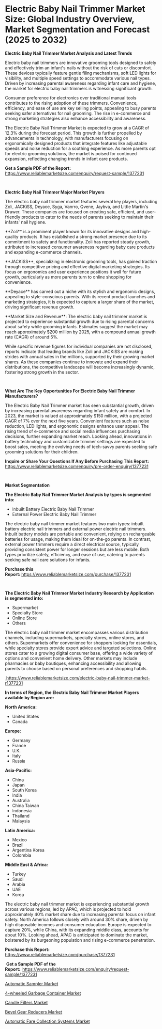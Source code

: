 <p><h1>Electric Baby Nail Trimmer Market Size: Global Industry Overview, Market Segmentation and Forecast (2025 to 2032)</h1></p><p><strong>Electric Baby Nail Trimmer Market Analysis and Latest Trends</strong></p>
<p><p>Electric baby nail trimmers are innovative grooming tools designed to safely and effectively trim an infant's nails without the risk of cuts or discomfort. These devices typically feature gentle filing mechanisms, soft LED lights for visibility, and multiple speed settings to accommodate various nail types. Driven by increasing parental awareness regarding infant care and hygiene, the market for electric baby nail trimmers is witnessing significant growth.</p><p>Consumer preference for electronics over traditional manual tools contributes to the rising adoption of these trimmers. Convenience, efficiency, and ease of use are key selling points, appealing to busy parents seeking safer alternatives for nail grooming. The rise in e-commerce and strong marketing strategies also enhance accessibility and awareness.</p><p>The Electric Baby Nail Trimmer Market is expected to grow at a CAGR of 12.3% during the forecast period. This growth is further propelled by advancements in technology, with manufacturers focusing on ergonomically designed products that integrate features like adjustable speeds and noise reduction for a soothing experience. As more parents opt for electric grooming solutions, the market is poised for continued expansion, reflecting changing trends in infant care products.</p></p>
<p><strong>Get a Sample PDF of the Report:&nbsp;</strong> <a href="https://www.reliablemarketsize.com/enquiry/request-sample/1377231?utm_campaign=2955&utm_medium=2&utm_source=Github&utm_content=ia&utm_term=28032025&utm_id=electric-baby-nail-trimmer">https://www.reliablemarketsize.com/enquiry/request-sample/1377231</a></p>
<p>&nbsp;</p>
<p><strong>Electric Baby Nail Trimmer Major Market Players</strong></p>
<p><p>The electric baby nail trimmer market features several key players, including Zoli, JACKiSS, Deyace, Syga, Vanrro, Qvene, Jaybva, and Little Martin's Drawer. These companies are focused on creating safe, efficient, and user-friendly products to cater to the needs of parents seeking to maintain their infants' nail hygiene.</p><p>**Zoli** is a prominent player known for its innovative designs and high-quality products. It has established a strong market presence due to its commitment to safety and functionality. Zoli has reported steady growth, attributed to increased consumer awareness regarding baby care products and expanding e-commerce channels.</p><p>**JACKiSS**, specializing in electronic grooming tools, has gained traction through competitive pricing and effective digital marketing strategies. Its focus on ergonomics and user experience positions it well for future growth, particularly as more parents turn to online shopping for convenience.</p><p>**Deyace** has carved out a niche with its stylish and ergonomic designs, appealing to style-conscious parents. With its recent product launches and marketing strategies, it is expected to capture a larger share of the market, driving significant revenue growth.</p><p>**Market Size and Revenue**: The electric baby nail trimmer market is projected to experience substantial growth due to rising parental concerns about safety while grooming infants. Estimates suggest the market may reach approximately $200 million by 2025, with a compound annual growth rate (CAGR) of around 5%. </p><p>While specific revenue figures for individual companies are not disclosed, reports indicate that leading brands like Zoli and JACKiSS are making strides with annual sales in the millions, supported by their growing market shares. As these companies continue to innovate and expand their distributions, the competitive landscape will become increasingly dynamic, fostering strong growth in the sector.</p></p>
<p>&nbsp;</p>
<p><strong>What Are The Key Opportunities For Electric Baby Nail Trimmer Manufacturers?</strong></p>
<p><p>The Electric Baby Nail Trimmer market has seen substantial growth, driven by increasing parental awareness regarding infant safety and comfort. In 2023, the market is valued at approximately $150 million, with a projected CAGR of 7% over the next five years. Convenient features such as noise reduction, LED lights, and ergonomic designs enhance user appeal. The rising trend of e-commerce and social media influences purchasing decisions, further expanding market reach. Looking ahead, innovations in battery technology and customizable trimmer settings are expected to boost sales, meeting the evolving needs of tech-savvy parents seeking safe grooming solutions for their children.</p></p>
<p><strong>Inquire or Share Your Questions If Any Before Purchasing This Report:</strong> <a href="https://www.reliablemarketsize.com/enquiry/pre-order-enquiry/1377231?utm_campaign=2955&utm_medium=2&utm_source=Github&utm_content=ia&utm_term=28032025&utm_id=electric-baby-nail-trimmer">https://www.reliablemarketsize.com/enquiry/pre-order-enquiry/1377231</a></p>
<p>&nbsp;</p>
<p><strong>Market Segmentation</strong></p>
<p><strong>The Electric Baby Nail Trimmer Market Analysis by types is segmented into:</strong></p>
<p><ul><li>Inbuilt Battery Electric Baby Nail Trimmer</li><li>External Power Electric Baby Nail Trimmer</li></ul></p>
<p><p>The electric baby nail trimmer market features two main types: inbuilt battery electric nail trimmers and external power electric nail trimmers. Inbuilt battery models are portable and convenient, relying on rechargeable batteries for usage, making them ideal for on-the-go parents. In contrast, external power trimmers require a direct electrical source, typically providing consistent power for longer sessions but are less mobile. Both types prioritize safety, efficiency, and ease of use, catering to parents seeking safe nail care solutions for infants.</p></p>
<p><strong>Purchase this Report:&nbsp;</strong><a href="https://www.reliablemarketsize.com/purchase/1377231?utm_campaign=2955&utm_medium=2&utm_source=Github&utm_content=ia&utm_term=28032025&utm_id=electric-baby-nail-trimmer">https://www.reliablemarketsize.com/purchase/1377231</a></p>
<p>&nbsp;</p>
<p><strong>The Electric Baby Nail Trimmer Market Industry Research by Application is segmented into:</strong></p>
<p><ul><li>Supermarket</li><li>Specialty Store</li><li>Online Store</li><li>Others</li></ul></p>
<p><p>The electric baby nail trimmer market encompasses various distribution channels, including supermarkets, specialty stores, online stores, and others. Supermarkets offer convenience for shoppers looking for essentials, while specialty stores provide expert advice and targeted selections. Online stores cater to a growing digital consumer base, offering a wide variety of options and convenient home delivery. Other markets may include pharmacies or baby boutiques, enhancing accessibility and allowing parents to choose based on personal preferences and shopping habits.</p></p>
<p><a href="https://www.reliablemarketsize.com/electric-baby-nail-trimmer-market-r1377231?utm_campaign=2955&utm_medium=2&utm_source=Github&utm_content=ia&utm_term=28032025&utm_id=electric-baby-nail-trimmer">&nbsp;https://www.reliablemarketsize.com/electric-baby-nail-trimmer-market-r1377231</a></p>
<p><strong>In terms of Region, the Electric Baby Nail Trimmer Market Players available by Region are:</strong></p>
<p>
    <p> <strong> North America: </strong>
        <ul>
            <li>United States</li>
            <li>Canada</li>
        </ul>
        </p> 
    <p> <strong> Europe: </strong>
        <ul>
            <li>Germany</li>
            <li>France</li>
            <li>U.K.</li>
            <li>Italy</li>
            <li>Russia</li>
        </ul>
        </p> 
    <p> <strong> Asia-Pacific: </strong>
        <ul>
            <li>China</li>
            <li>Japan</li>
            <li>South Korea</li>
            <li>India</li>
            <li>Australia</li>
            <li>China Taiwan</li>
            <li>Indonesia</li>
            <li>Thailand</li>
            <li>Malaysia</li>
        </ul>
        </p> 
    <p> <strong> Latin America: </strong>
        <ul>
            <li>Mexico</li>
            <li>Brazil</li>
            <li>Argentina Korea</li>
            <li>Colombia</li>
        </ul>
        </p> 
    <p> <strong> Middle East & Africa: </strong>
        <ul>
            <li>Turkey</li>
            <li>Saudi</li>
            <li>Arabia</li>
            <li>UAE</li>
            <li>Korea</li>
        </ul>
    </p>
    </p>
<p><p>The electric baby nail trimmer market is experiencing substantial growth across various regions, led by APAC, which is projected to hold approximately 40% market share due to increasing parental focus on infant safety. North America follows closely with around 30% share, driven by high disposable incomes and consumer education. Europe is expected to capture 20%, while China, with its expanding middle class, accounts for about 10%. Looking ahead, APAC is anticipated to dominate the market, bolstered by its burgeoning population and rising e-commerce penetration.</p></p>
<p><strong>Purchase this Report: </strong><a href="https://www.reliablemarketsize.com/purchase/1377231?utm_campaign=2955&utm_medium=2&utm_source=Github&utm_content=ia&utm_term=28032025&utm_id=electric-baby-nail-trimmer">https://www.reliablemarketsize.com/purchase/1377231</a></p>
<p>&nbsp;<strong>Get a Sample PDF of the Report:&nbsp;&nbsp;</strong><a href="https://www.reliablemarketsize.com/enquiry/request-sample/1377231?utm_campaign=2955&utm_medium=2&utm_source=Github&utm_content=ia&utm_term=28032025&utm_id=electric-baby-nail-trimmer">https://www.reliablemarketsize.com/enquiry/request-sample/1377231</a></p>
<p><strong></strong></p>
<p><p><a href="https://www.linkedin.com/pulse/automatic-sampler-market-analysis-striking-cagr-48-from-e50te?utm_campaign=2955&utm_medium=2&utm_source=Github&utm_content=ia&utm_term=28032025&utm_id=electric-baby-nail-trimmer">Automatic Sampler Market</a></p><p><a href="https://github.com/amoakuolaopa/Market-Research-Report-List-1/blob/main/4-wheeled-garbage-container-market.md?utm_campaign=2955&utm_medium=2&utm_source=Github&utm_content=ia&utm_term=28032025&utm_id=electric-baby-nail-trimmer">4-wheeled Garbage Container Market</a></p><p><a href="https://www.linkedin.com/pulse/acomprehensive-analysis-candle-filters-market-covering-muvue?utm_campaign=2955&utm_medium=2&utm_source=Github&utm_content=ia&utm_term=28032025&utm_id=electric-baby-nail-trimmer">Candle Filters Market</a></p><p><a href="https://www.linkedin.com/pulse/future-growth-prospects-bevel-gear-reducers-market-size-1ep4e?utm_campaign=2955&utm_medium=2&utm_source=Github&utm_content=ia&utm_term=28032025&utm_id=electric-baby-nail-trimmer">Bevel Gear Reducers Market</a></p><p><a href="https://www.linkedin.com/pulse/value-segment-market-share-analysis-automatic-fare-collection-zjrie?utm_campaign=2955&utm_medium=2&utm_source=Github&utm_content=ia&utm_term=28032025&utm_id=electric-baby-nail-trimmer">Automatic Fare Collection Systems Market</a></p></p>